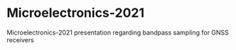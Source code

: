 # Microelectronics-2021
Microelectronics-2021 presentation regarding bandpass sampling for GNSS receivers
